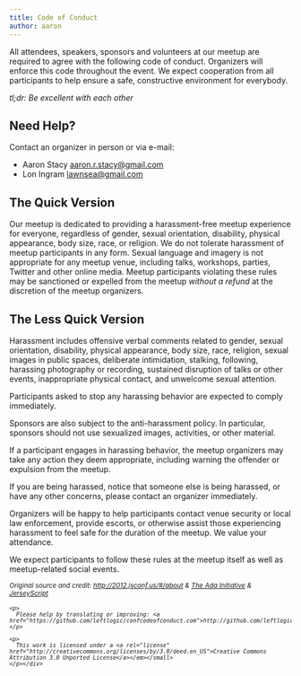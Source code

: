 ```yaml
---
title: Code of Conduct
author: aaron
---
```

All attendees, speakers, sponsors and volunteers at our meetup are required to agree with the following code of conduct. Organizers will enforce this code throughout the event. We expect cooperation from all participants to help ensure a safe, constructive environment for everybody.

*tl;dr: Be excellent with each other*

## Need Help?

Contact an organizer in person or via e-mail:

  * Aaron Stacy aaron.r.stacy@gmail.com
  * Lon Ingram lawnsea@gmail.com

## The Quick Version

Our meetup is dedicated to providing a harassment-free meetup experience for everyone, regardless of gender, sexual orientation, disability, physical appearance, body size, race, or religion. We do not tolerate harassment of meetup participants in any form. Sexual language and imagery is not appropriate for any meetup venue, including talks, workshops, parties, Twitter and other online media. Meetup participants violating these rules may be sanctioned or expelled from the meetup *without a refund* at the discretion of the meetup organizers.

## The Less Quick Version

Harassment includes offensive verbal comments related to gender, sexual orientation, disability, physical appearance, body size, race, religion, sexual images in public spaces, deliberate intimidation, stalking, following, harassing photography or recording, sustained disruption of talks or other events, inappropriate physical contact, and unwelcome sexual attention.

Participants asked to stop any harassing behavior are expected to comply immediately.

Sponsors are also subject to the anti-harassment policy. In particular, sponsors should not use sexualized images, activities, or other material.

If a participant engages in harassing behavior, the meetup organizers may take any action they deem appropriate, including warning the offender or expulsion from the meetup.

If you are being harassed, notice that someone else is being harassed, or have any other concerns, please contact an organizer immediately.

Organizers will be happy to help participants contact venue security or local law enforcement, provide escorts, or otherwise assist those experiencing harassment to feel safe for the duration of the meetup. We value your attendance.

We expect participants to follow these rules at the meetup itself as well as meetup-related social events.

<div class="footer">
  <p>
    <small><em>Original source and credit: <a href="http://2012.jsconf.us/#/about">http://2012.jsconf.us/#/about</a> & <a href="http://geekfeminism.wikia.com/wiki/meetup_anti-harassment/Policy">The Ada Initiative</a> & <a href="http://jerseyscript.github.io/codeofconduct.html">JerseyScript</a></p> 
    
    <p>
      Please help by translating or improving: <a href="https://github.com/leftlogic/confcodeofconduct.com">http://github.com/leftlogic/confcodeofconduct.com</a>
    </p>
    
    <p>
      This work is licensed under a <a rel="license" href="http://creativecommons.org/licenses/by/3.0/deed.en_US">Creative Commons Attribution 3.0 Unported License</a></em></small>
    </p></div>
